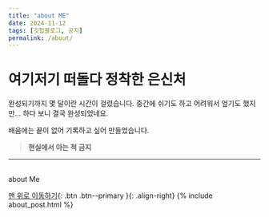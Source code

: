 ```yaml
---
title: "about ME"
date: 2024-11-12
tags: [깃헙블로그, 공지]
permalink: /about/
---
```


# 여기저기 떠돌다 정착한 은신처

완성되기까지 몇 달이란 시간이 걸렸습니다. 중간에 쉬기도 하고 어려워서 엎기도 했지만... 하다 보니 결국 완성되었네요.

배움에는 끝이 없어 기록하고 싶어 만들었습니다.

> **현실에서 아는 척 금지**

***

<br>
about Me 

[맨 위로 이동하기](#){: .btn .btn--primary }{: .align-right}
{% include about_post.html %}
